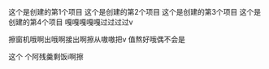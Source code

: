 这个是创建的第1个项目
这个是创建的第2个项目
这个是创建的第3个项目
这个是创建的第4个项目
嘎嘎嘎嘎嘎过过过过v


擦窗机哦啊出哦啊接出啊擦从嗷嗷把v
值熬好哦偶不会是

这个 个阿残羹剩饭i啊擦